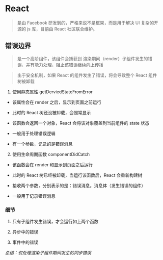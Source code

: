 # React

> 是由 Facebook 研发到的，严格来说不是框架，而是用于解决 UI 复杂的开源的 js 库，目前由 React 社区联合维护。

## 错误边界

> 是一个高阶组件，该组件会捕获到 渲染期间（render）子组件发生的错误，并有能力处理，阻止该错误继续向上传播

> 出于安全机制，如果 React 的组件发生了错误，将会导致整个 React 组件树被卸载

1. 使用静态属性 getDerviedStateFromError

- 该属性会在 render 之后，显示到页面之前运行

- 此时的 React 树还没被卸载，会照常显示

- 该函数会返回一个对象，React 会将该对象覆盖到当前组件的 state 状态

- 一般用于处理错误逻辑

- 有一个参数，记录的是错误消息

2. 使用生命周期函数 componentDidCatch

- 该函数会在 render 和显示到页面之后运行

- 此时的 React 树已经被卸载，当运行该函数后，React 会重新构建树

- 接收两个参数，分别表示的是：错误消息，消息体（发生错误的组件）

- 一般用于记录错误消息

### 细节

1. 只有子组件发生错误，才会运行如上两个函数

2. 异步中的错误

3. 事件中的错误

_总结：仅处理渲染子组件期间发生的同步错误_
